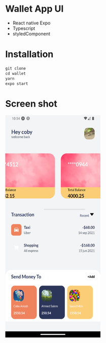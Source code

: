 # Wallet App UI

- React native Expo
- Typescript
- styledComponent

# Installation

```
git clone
cd wallet
yarn
expo start
```

# Screen shot

<img src="./screenshots/Screenshot_1664139244.png" alt="Screen" width="300" height="700"/>
